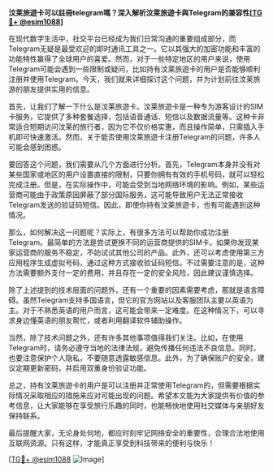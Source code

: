 **汶莱旅遊卡可以註冊telegram嗎？深入解析汶莱旅遊卡與Telegram的兼容性[[TG💪+ @esim1088](https://t.me/s/esim1088)]**

在现代数字生活中，社交平台已经成为我们日常沟通的重要组成部分，而Telegram无疑是最受欢迎的即时通讯工具之一。它以其强大的加密功能和丰富的功能特性赢得了全球用户的喜爱。然而，对于一些特定地区的用户来说，使用Telegram可能会遇到一些限制或疑问，比如持有汶莱旅遊卡的用户是否能够顺利注册并使用Telegram。今天，我们就来详细探讨这个问题，并为计划前往汶莱旅游的朋友提供实用的信息。

首先，让我们了解一下什么是汶莱旅遊卡。汶莱旅遊卡是一种专为游客设计的SIM卡服务，它提供了多种套餐选择，包括语音通话、短信以及数据流量等。这种卡非常适合短期访问汶莱的旅行者，因为它不仅价格实惠，而且操作简单，只需插入手机即可快速激活。然而，关于能否使用汶莱旅遊卡注册Telegram的问题，许多人可能会感到困惑。

要回答这个问题，我们需要从几个方面进行分析。首先，Telegram本身并没有对某些国家或地区的用户设置直接的限制，只要你拥有有效的手机号码，就可以轻松完成注册。但是，在实际操作中，可能会受到当地网络环境的影响。例如，某些运营商可能由于政策原因屏蔽了部分国际服务，这可能导致用户无法正常接收Telegram发送的验证码短信。因此，即使你持有汶莱旅遊卡，也有可能遇到这种情况。

那么，如何解决这一问题呢？实际上，有很多方法可以帮助你成功注册Telegram。最简单的方法是尝试更换不同的运营商提供的SIM卡。如果你发现某家运营商的服务不稳定，不妨试试其他公司的产品。此外，还可以考虑使用第三方应用程序生成虚拟号码，通过这种方式接收验证码短信。不过需要注意的是，这种方法需要额外支付一定的费用，并且存在一定的安全风险，因此建议谨慎选择。

除了上述提到的技术层面的问题外，还有一个重要的因素需要考虑，那就是语言障碍。虽然Telegram支持多国语言，但它的官方网站以及客服团队主要以英语为主。对于不熟悉英语的用户而言，这可能会带来一定难度。在这种情况下，可以寻求身边懂英语的朋友帮忙，或者利用翻译软件辅助操作。

当然，除了技术问题之外，还有许多其他事项值得我们关注。比如，在使用Telegram时，请务必遵守当地的法律法规，避免传播任何违法不良信息。同时，也要注意保护个人隐私，不要随意透露敏感信息。此外，为了确保账户的安全，建议定期更新密码，并启用双重身份验证功能。

总之，持有汶莱旅遊卡的用户是可以注册并正常使用Telegram的，但需要根据实际情况采取相应的措施来应对可能出现的问题。希望本文能为大家提供有价值的参考信息，让大家能够在享受旅行乐趣的同时，也能畅快地使用社交媒体与亲朋好友保持联系。

最后提醒大家，无论身处何地，都应时刻牢记网络安全的重要性，合理合法地使用互联网资源。只有这样，才能真正享受到科技带来的便利与快乐！

[[TG💪+ @esim1088](https://t.me/s/esim1088) ![Image](https://i.postimg.cc/4NQfJmqS/Snipaste-2025-05-13-00-14-12.png)]
